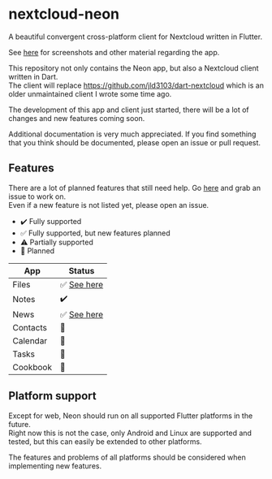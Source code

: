 # nextcloud-neon

A beautiful convergent cross-platform client for Nextcloud written in Flutter.

See [here](packages/neon/README.md) for screenshots and other material regarding the app.

This repository not only contains the Neon app, but also a Nextcloud client written in Dart.  
The client will replace https://github.com/jld3103/dart-nextcloud which is an older unmaintained client I wrote some time ago.  

The development of this app and client just started, there will be a lot of changes and new features coming soon.

Additional documentation is very much appreciated. If you find something that you think should be documented, please open an issue or pull request.

## Features

There are a lot of planned features that still need help. Go [here](https://github.com/jld3103/nextcloud-neon/issues?q=is%3Aopen+is%3Aissue+label%3Afeature) and grab an issue to work on.  
Even if a new feature is not listed yet, please open an issue.

- :heavy_check_mark: Fully supported
- :white_check_mark: Fully supported, but new features planned
- :warning: Partially supported
- :rocket: Planned

| App      | Status                                                                                                                                                   |
|----------|----------------------------------------------------------------------------------------------------------------------------------------------------------|
| Files    | :white_check_mark: [See here](https://github.com/jld3103/nextcloud-neon/issues?q=is%3Aopen+is%3Aissue+label%3A%22neon%3A+files%22+label%3Afeature) |
| Notes    | :heavy_check_mark:                                                                                                                                       |
| News     | :white_check_mark: [See here](https://github.com/jld3103/nextcloud-neon/issues?q=is%3Aopen+is%3Aissue+label%3Afeature+label%3A%22neon%3A+news%22)  |
| Contacts | :rocket:                                                                                                                                                 |
| Calendar | :rocket:                                                                                                                                                 |
| Tasks    | :rocket:                                                                                                                                                 |
| Cookbook | :rocket:                                                                                                                                                 |


## Platform support

Except for web, Neon should run on all supported Flutter platforms in the future.  
Right now this is not the case, only Android and Linux are supported and tested, but this can easily be extended to other platforms.  

The features and problems of all platforms should be considered when implementing new features.

